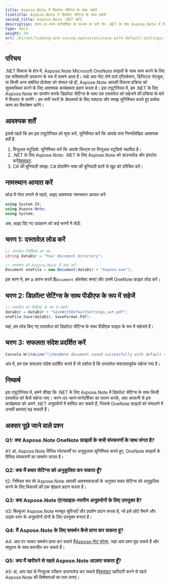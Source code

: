 ```yaml
---
title: Aspose.Note में डिफ़ॉल्ट सेटिंग्स के साथ सहेजें
linktitle: Aspose.Note में डिफ़ॉल्ट सेटिंग्स के साथ सहेजें
second_title: Aspose.Note .NET API
description: चरण-दर-चरण मार्गदर्शिका के माध्यम से जानें कि .NET के लिए Aspose.Note में किसी दस्तावेज़ को डिफ़ॉल्ट सेटिंग्स के साथ कैसे सहेजा जाए।
type: docs
weight: 29
url: /hi/net/loading-and-saving-operations/save-with-default-settings/
---
```

## परिचय

.NET विकास के क्षेत्र में, Aspose.Note Microsoft OneNote फ़ाइलों के साथ काम करने के लिए एक शक्तिशाली उपकरण के रूप में सामने आता है। चाहे आप नोट लेने वाले एप्लिकेशन, डिजिटल नोटबुक, या किसी अन्य संबंधित प्रोजेक्ट को संभाल रहे हों, Aspose.Note आपकी विकास प्रक्रिया को सुव्यवस्थित करने के लिए आवश्यक कार्यक्षमता प्रदान करता है। इस ट्यूटोरियल में, हम .NET के लिए Aspose.Note का उपयोग करके डिफ़ॉल्ट सेटिंग्स के साथ एक दस्तावेज़ को सहेजने की प्रक्रिया के बारे में विस्तार से जानेंगे। हम सभी स्तरों के डेवलपर्स के लिए स्पष्टता और समझ सुनिश्चित करते हुए प्रत्येक चरण का विश्लेषण करेंगे।

## आवश्यक शर्तें

इससे पहले कि हम इस ट्यूटोरियल को शुरू करें, सुनिश्चित करें कि आपके पास निम्नलिखित आवश्यक शर्तें हैं:

1. विजुअल स्टूडियो: सुनिश्चित करें कि आपके सिस्टम पर विजुअल स्टूडियो स्थापित है।
2.  .NET के लिए Aspose.Note: .NET के लिए Aspose.Note को डाउनलोड और इंस्टॉल करें[वेबसाइट](https://releases.aspose.com/note/net/).
3. C# की बुनियादी समझ: C# प्रोग्रामिंग भाषा की बुनियादी बातों से खुद को परिचित करें।

## नामस्थान आयात करें

कोड में गोता लगाने से पहले, आइए आवश्यक नामस्थान आयात करें:

```csharp
using System.IO;
using Aspose.Note;
using System;
```

अब, आइए दिए गए उदाहरण को कई चरणों में तोड़ें:

## चरण 1: दस्तावेज़ लोड करें

```csharp
// दस्तावेज़ निर्देशिका का पथ.
string dataDir = "Your Document Directory";

// दस्तावेज़ को Aspose.Note में लोड करें।
Document oneFile = new Document(dataDir + "Aspose.one");
```

 इस चरण में, हम a आरंभ करते हैं`Document` ऑब्जेक्ट बनाएं और उसमें OneNote फ़ाइल लोड करें।

## चरण 2: डिफ़ॉल्ट सेटिंग्स के साथ पीडीएफ के रूप में सहेजें

```csharp
// दस्तावेज़ को पीडीएफ के रूप में सहेजें
dataDir = dataDir + "SaveWithDefaultSettings_out.pdf";
oneFile.Save(dataDir, SaveFormat.Pdf);
```

यहां, हम लोड किए गए दस्तावेज़ को डिफ़ॉल्ट सेटिंग्स के साथ पीडीएफ फाइल के रूप में सहेजते हैं।

## चरण 3: सफलता संदेश प्रदर्शित करें

```csharp
Console.WriteLine("\nOneNote document saved successfully with default settings.\nFile saved at " + dataDir); 
```

अंत में, हम एक सफलता संदेश प्रदर्शित करते हैं जो दर्शाता है कि दस्तावेज़ सफलतापूर्वक सहेजा गया है।

## निष्कर्ष

इस ट्यूटोरियल में, हमने सीखा कि .NET के लिए Aspose.Note में डिफ़ॉल्ट सेटिंग्स के साथ किसी दस्तावेज़ को कैसे सहेजा जाए। चरण-दर-चरण मार्गदर्शिका का पालन करके, आप आसानी से इस कार्यक्षमता को अपने .NET अनुप्रयोगों में शामिल कर सकते हैं, जिससे OneNote फ़ाइलों को संभालने में उनकी क्षमताएं बढ़ सकती हैं।

## अक्सर पूछे जाने वाले प्रश्न

### Q1: क्या Aspose.Note OneNote फ़ाइलों के सभी संस्करणों के साथ संगत है?

A1: हां, Aspose.Note विभिन्न प्लेटफार्मों पर अनुकूलता सुनिश्चित करते हुए, OneNote फ़ाइलों के विभिन्न संस्करणों का समर्थन करता है।

### Q2: क्या मैं बचत सेटिंग्स को अनुकूलित कर सकता हूँ?

ए2: निश्चित रूप से! Aspose.Note आपकी आवश्यकताओं के अनुसार बचत सेटिंग्स को अनुकूलित करने के लिए विकल्पों की एक श्रृंखला प्रदान करता है।

### Q3: क्या Aspose.Note एंटरप्राइज़-स्तरीय अनुप्रयोगों के लिए उपयुक्त है?

उ3: बिल्कुल! Aspose.Note मजबूत सुविधाएँ और प्रदर्शन प्रदान करता है, जो इसे छोटे पैमाने और उद्यम-स्तर के अनुप्रयोगों दोनों के लिए उपयुक्त बनाता है।

### Q4: मैं Aspose.Note के लिए समर्थन कैसे प्राप्त कर सकता हूं?

 A4: आप पर जाकर समर्थन प्राप्त कर सकते हैं[Aspose.नोट फोरम](https://forum.aspose.com/c/note/28), जहां आप प्रश्न पूछ सकते हैं और समुदाय के साथ बातचीत कर सकते हैं।

### Q5: क्या मैं खरीदने से पहले Aspose.Note आज़मा सकता हूँ?

 A5: हां, आप यहां से निःशुल्क परीक्षण डाउनलोड कर सकते हैं[वेबसाइट](https://releases.aspose.com/) खरीदारी करने से पहले Aspose.Note की विशेषताओं का पता लगाएं।